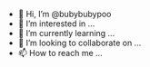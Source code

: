 - 👋 Hi, I’m @bubybubypoo
- 👀 I’m interested in ...
- 🌱 I’m currently learning ...
- 💞️ I’m looking to collaborate on ...
- 📫 How to reach me ...

<!---
bubybubypoo/bubybubypoo is a ✨ special ✨ repository because its `README.md` (this file) appears on your GitHub profile.
You can click the Preview link to take a look at your changes.
--->
